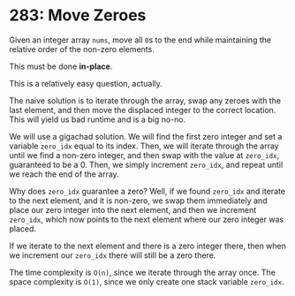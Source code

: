 # 283: Move Zeroes

Given an integer array `nums`, move all `0`s to the end while
maintaining the relative order of the non-zero elements.

This must be done **in-place**.

This is a relatively easy question, actually.

The naive solution is to iterate through the array, swap any zeroes with
the last element, and then move the displaced integer to the correct
location. This will yield us bad runtime and is a big no-no.

We will use a gigachad solution. We will find the first zero integer and
set a variable `zero_idx` equal to its index. Then, we will iterate
through the array until we find a non-zero integer, and then swap with
the value at `zero_idx`, guaranteed to be a 0. Then, we simply increment
`zero_idx`, and repeat until we reach the end of the array.

Why does `zero_idx` guarantee a zero? Well, if we found `zero_idx` and
iterate to the next element, and it is non-zero, we swap them
immediately and place our zero integer into the next element, and then
we increment `zero_idx`, which now points to the next element where our
zero integer was placed.

If we iterate to the next element and there is a zero integer there,
then when we increment our `zero_idx` there will still be a zero there.

The time complexity is `O(n)`, since we iterate through the array once.
The space complexity is `O(1)`, since we only create one stack variable
`zero_idx`.
